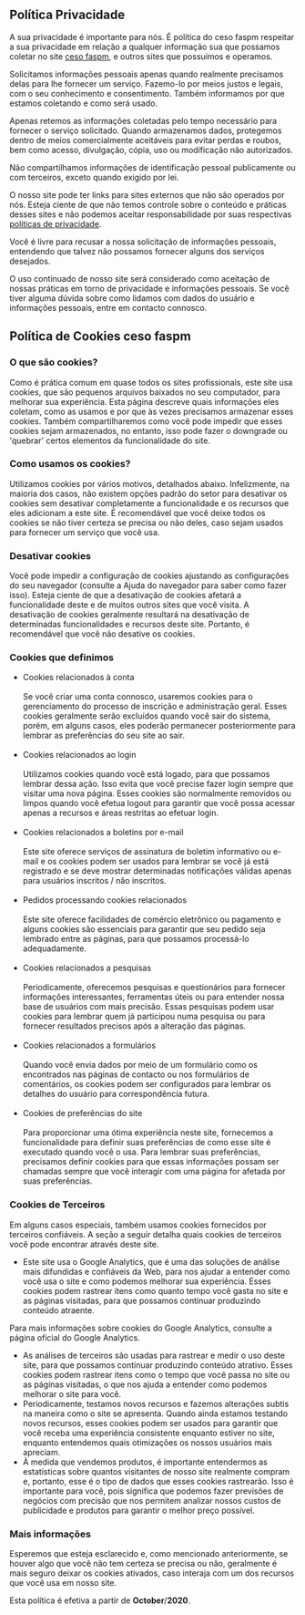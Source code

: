  
<h2>Política Privacidade</h2> <p>A sua privacidade é importante para nós. É política do ceso faspm respeitar a sua privacidade em relação a qualquer informação sua que possamos coletar no site <a href=https://faspm.pa.gov.br/>ceso faspm</a>, e outros sites que possuímos e operamos.</p> <p>Solicitamos informações pessoais apenas quando realmente precisamos delas para lhe fornecer um serviço. Fazemo-lo por meios justos e legais, com o seu conhecimento e consentimento. Também informamos por que estamos coletando e como será usado. </p> <p>Apenas retemos as informações coletadas pelo tempo necessário para fornecer o serviço solicitado. Quando armazenamos dados, protegemos dentro de meios comercialmente aceitáveis ​​para evitar perdas e roubos, bem como acesso, divulgação, cópia, uso ou modificação não autorizados.</p> <p>Não compartilhamos informações de identificação pessoal publicamente ou com terceiros, exceto quando exigido por lei.</p> <p>O nosso site pode ter links para sites externos que não são operados por nós. Esteja ciente de que não temos controle sobre o conteúdo e práticas desses sites e não podemos aceitar responsabilidade por suas respectivas <a href='https://politicaprivacidade.com' target='_BLANK'>políticas de privacidade</a>. </p> <p>Você é livre para recusar a nossa solicitação de informações pessoais, entendendo que talvez não possamos fornecer alguns dos serviços desejados.</p> <p>O uso continuado de nosso site será considerado como aceitação de nossas práticas em torno de privacidade e informações pessoais. Se você tiver alguma dúvida sobre como lidamos com dados do usuário e informações pessoais, entre em contacto connosco.</p> <h2>Política de Cookies ceso faspm</h2> <h3>O que são cookies?</h3> <p>Como é prática comum em quase todos os sites profissionais, este site usa cookies, que são pequenos arquivos baixados no seu computador, para melhorar sua experiência. Esta página descreve quais informações eles coletam, como as usamos e por que às vezes precisamos armazenar esses cookies. Também compartilharemos como você pode impedir que esses cookies sejam armazenados, no entanto, isso pode fazer o downgrade ou 'quebrar' certos elementos da funcionalidade do site.</p> <h3>Como usamos os cookies?</h3> <p>Utilizamos cookies por vários motivos, detalhados abaixo. Infelizmente, na maioria dos casos, não existem opções padrão do setor para desativar os cookies sem desativar completamente a funcionalidade e os recursos que eles adicionam a este site. É recomendável que você deixe todos os cookies se não tiver certeza se precisa ou não deles, caso sejam usados ​​para fornecer um serviço que você usa.</p> <h3>Desativar cookies</h3> <p>Você pode impedir a configuração de cookies ajustando as configurações do seu navegador (consulte a Ajuda do navegador para saber como fazer isso). Esteja ciente de que a desativação de cookies afetará a funcionalidade deste e de muitos outros sites que você visita. A desativação de cookies geralmente resultará na desativação de determinadas funcionalidades e recursos deste site. Portanto, é recomendável que você não desative os cookies.</p> <h3>Cookies que definimos</h3> <ul> <li> Cookies relacionados à conta<br><br> Se você criar uma conta connosco, usaremos cookies para o gerenciamento do processo de inscrição e administração geral. Esses cookies geralmente serão excluídos quando você sair do sistema, porém, em alguns casos, eles poderão permanecer posteriormente para lembrar as preferências do seu site ao sair.<br><br> </li> <li> Cookies relacionados ao login<br><br> Utilizamos cookies quando você está logado, para que possamos lembrar dessa ação. Isso evita que você precise fazer login sempre que visitar uma nova página. Esses cookies são normalmente removidos ou limpos quando você efetua logout para garantir que você possa acessar apenas a recursos e áreas restritas ao efetuar login.<br><br> </li> <li> Cookies relacionados a boletins por e-mail<br><br> Este site oferece serviços de assinatura de boletim informativo ou e-mail e os cookies podem ser usados ​​para lembrar se você já está registrado e se deve mostrar determinadas notificações válidas apenas para usuários inscritos / não inscritos.<br><br> </li> <li> Pedidos processando cookies relacionados<br><br> Este site oferece facilidades de comércio eletrônico ou pagamento e alguns cookies são essenciais para garantir que seu pedido seja lembrado entre as páginas, para que possamos processá-lo adequadamente.<br><br> </li> <li> Cookies relacionados a pesquisas<br><br> Periodicamente, oferecemos pesquisas e questionários para fornecer informações interessantes, ferramentas úteis ou para entender nossa base de usuários com mais precisão. Essas pesquisas podem usar cookies para lembrar quem já participou numa pesquisa ou para fornecer resultados precisos após a alteração das páginas.<br><br> </li> <li> Cookies relacionados a formulários<br><br> Quando você envia dados por meio de um formulário como os encontrados nas páginas de contacto ou nos formulários de comentários, os cookies podem ser configurados para lembrar os detalhes do usuário para correspondência futura.<br><br> </li> <li> Cookies de preferências do site<br><br> Para proporcionar uma ótima experiência neste site, fornecemos a funcionalidade para definir suas preferências de como esse site é executado quando você o usa. Para lembrar suas preferências, precisamos definir cookies para que essas informações possam ser chamadas sempre que você interagir com uma página for afetada por suas preferências.<br> </li> </ul> <h3>Cookies de Terceiros</h3> <p>Em alguns casos especiais, também usamos cookies fornecidos por terceiros confiáveis. A seção a seguir detalha quais cookies de terceiros você pode encontrar através deste site.</p> <ul> <li> Este site usa o Google Analytics, que é uma das soluções de análise mais difundidas e confiáveis ​​da Web, para nos ajudar a entender como você usa o site e como podemos melhorar sua experiência. Esses cookies podem rastrear itens como quanto tempo você gasta no site e as páginas visitadas, para que possamos continuar produzindo conteúdo atraente. </li> </ul> <p>Para mais informações sobre cookies do Google Analytics, consulte a página oficial do Google Analytics.</p> <ul> <li> As análises de terceiros são usadas para rastrear e medir o uso deste site, para que possamos continuar produzindo conteúdo atrativo. Esses cookies podem rastrear itens como o tempo que você passa no site ou as páginas visitadas, o que nos ajuda a entender como podemos melhorar o site para você.</li> <li> Periodicamente, testamos novos recursos e fazemos alterações subtis na maneira como o site se apresenta. Quando ainda estamos testando novos recursos, esses cookies podem ser usados ​​para garantir que você receba uma experiência consistente enquanto estiver no site, enquanto entendemos quais otimizações os nossos usuários mais apreciam.</li> <li> À medida que vendemos produtos, é importante entendermos as estatísticas sobre quantos visitantes de nosso site realmente compram e, portanto, esse é o tipo de dados que esses cookies rastrearão. Isso é importante para você, pois significa que podemos fazer previsões de negócios com precisão que nos permitem analizar nossos custos de publicidade e produtos para garantir o melhor preço possível.</li> </ul><h3>Mais informações</h3> <p>Esperemos que esteja esclarecido e, como mencionado anteriormente, se houver algo que você não tem certeza se precisa ou não, geralmente é mais seguro deixar os cookies ativados, caso interaja com um dos recursos que você usa em nosso site.</p> <p>Esta política é efetiva a partir de <strong>October</strong>/<strong>2020</strong>.</p>
